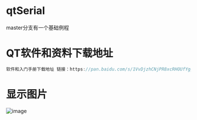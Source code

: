 # qtSerial

master分支有一个基础例程

# QT软件和资料下载地址
```C
软件和入门手册下载地址 链接：https://pan.baidu.com/s/1VvDjzhCNjPR8xcRHOUfYgg?pwd=9999 提取码：9999
```

# 显示图片
![image](https://user-images.githubusercontent.com/11375905/150679901-634bf23f-f72e-437f-8525-732d4b99f4a3.png)

